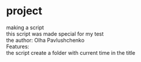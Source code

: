 # project 
making a script <br />
this script was made special for my test <br />
the author: Olha Pavlushchenko<br />
Features: <br   />
the script create a folder with current time in the title <br />
